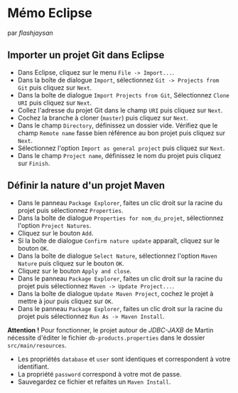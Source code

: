 # Mémo Eclipse

par *flashjaysan*

## Importer un projet Git dans Eclipse

- Dans Eclipse, cliquez sur le menu `File -> Import...`.
- Dans la boîte de dialogue `Import`, sélectionnez `Git -> Projects from Git` puis cliquez sur `Next`.
- Dans la boîte de dialogue `Import Projects from Git`, Sélectionnez `Clone URI` puis cliquez sur `Next`.
- Collez l'adresse du projet Git dans le champ `URI` puis cliquez sur `Next`.
- Cochez la branche à cloner (`master`) puis cliquez sur `Next`.
- Dans le champ `Directory`, définissez un dossier vide. Vérifiez que le champ `Remote name` fasse bien référence au bon projet puis cliquez sur `Next`.
- Sélectionnez l'option `Import as general project` puis cliquez sur `Next`.
- Dans le champ `Project name`, définissez le nom du projet puis cliquez sur `Finish`.

## Définir la nature d'un projet Maven

- Dans le panneau `Package Explorer`, faites un clic droit sur la racine du projet puis sélectionnez `Properties`.
- Dans la boîte de dialogue `Properties for nom_du_projet`, sélectionnez l'option `Project Natures`.
- Cliquez sur le bouton `Add`.
- Si la boîte de dialogue `Confirm nature update` apparaît, cliquez sur le bouton `OK`.
- Dans la boîte de dialogue `Select Nature`, sélectionnez l'option `Maven Nature` puis cliquez sur le bouton `OK`.
- Cliquez sur le bouton `Apply and close`.
- Dans le panneau `Package Explorer`, faites un clic droit sur la racine du projet puis sélectionnez `Maven -> Update Project...`.
- Dans la boîte de dialogue `Update Maven Project`, cochez le projet à mettre à jour puis cliquez sur `OK`.
- Dans le panneau `Package Explorer`, faites un clic droit sur la racine du projet puis sélectionnez `Run As -> Maven Install`.

**Attention !** Pour fonctionner, le projet autour de *JDBC-JAXB* de Martin nécessite d'éditer le fichier `db-products.properties` dans le dossier `src/main/resources`.

- Les propriétés `database` et `user` sont identiques et correspondent à votre identifiant.
- La propriété `password` correspond à votre mot de passe.
- Sauvegardez ce fichier et refaites un `Maven Install`.
